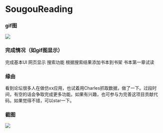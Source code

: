# SougouReading
### gif图
![](https://github.com/YinTokey/Algorithm-by-Swift/blob/master/%E9%A1%B9%E7%9B%AE/%E4%BB%BF%E6%90%9C%E7%8B%97%E9%98%85%E8%AF%BB.gif?raw=true)
### 完成情况（如gif图显示）
完成基本UI
网页显示
搜索功能
根据搜索结果添加书本到书架
书本第一章试读
### 缘由
看到论坛很多人在做仿xx应用，也试着用Charles抓取数据，做了一下。过段时间，有空的话会争取完成更多功能。如果有兴趣，也可参与为完善这项目贡献代码。如果觉得不错，可以star一下。
### 截图
![](https://github.com/YinTokey/Algorithm-by-Swift/blob/master/%E9%A1%B9%E7%9B%AE/sougou.png?raw=true)
